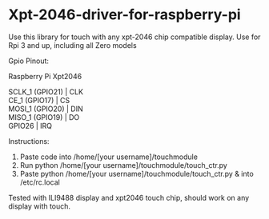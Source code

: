 # Xpt-2046-driver-for-raspberry-pi
Use this library for touch with any xpt-2046 chip compatible display.
Use for Rpi 3 and up, including all Zero models

Gpio Pinout:

Raspberry Pi      Xpt2046 <br>

SCLK_1 (GPIO21) |	CLK <br>
CE_1 (GPIO17)	  | CS <br>
MOSI_1 (GPIO20)	| DIN <br>
MISO_1 (GPIO19)	| DO <br>
GPIO26	        | IRQ <br>

Instructions:
1. Paste code into /home/[your username]/touchmodule
2. Run python /home/[your username]/touchmodule/touch_ctr.py
3. Paste python /home/[your username]/touchmodule/touch_ctr.py & into /etc/rc.local


Tested with ILI9488 display and xpt2046 touch chip, should work on any display with touch.
